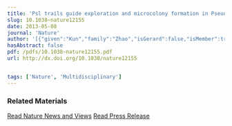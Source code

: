 ```yaml
---
title: 'Psl trails guide exploration and microcolony formation in Pseudomonas aeruginosa biofilms'
slug: 10.1038~nature12155
date: 2013-05-08
journal: 'Nature'
author: '[{"given":"Kun","family":"Zhao","isGerard":false,"isMember":true,"isFirst":false,"isCorresponding":false},{"given":"Boo Shan","family":"Tseng","isGerard":false,"isMember":false,"isFirst":false,"isCorresponding":false},{"given":"Bernard","family":"Beckerman","isGerard":false,"isMember":false,"isFirst":false,"isCorresponding":false},{"given":"Fan","family":"Jin","isGerard":false,"isMember":true,"isFirst":false,"isCorresponding":false},{"given":"Maxsim L.","family":"Gibiansky","isGerard":false,"isMember":true,"isFirst":false,"isCorresponding":false},{"given":"Joe J.","family":"Harrison","isGerard":false,"isMember":false,"isFirst":false,"isCorresponding":false},{"given":"Erik","family":"Luijten","isGerard":false,"isMember":false,"isFirst":false,"isCorresponding":false},{"given":"Matthew R.","family":"Parsek","isGerard":false,"isMember":false,"isFirst":false,"isCorresponding":false},{"given":"Gerard C. L.","family":"Wong","isGerard":true,"isMember":true,"isFirst":false,"isCorresponding":false}]'
hasAbstract: false
pdf: /pdfs/10.1038~nature12155.pdf
url: http://dx.doi.org/10.1038/nature12155


tags: ['Nature', 'Multidisciplinary']
---
```

<!--truncate-->


### Related Materials

[Read Nature News and Views](http://www.nature.com/nature/journal/v497/n7449/full/nature12103.html) [Read Press Release](http://newsroom.ucla.edu/releases/study-shows-lucky-bacteria-strike-245840)